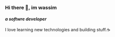 ### Hi there 👋, im wassim
#### ***a softwre developer***  
I love learning new technologies and building stuff.☕
